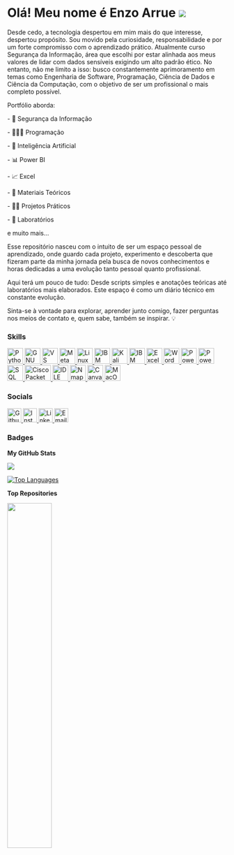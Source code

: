 Olá! Meu nome é Enzo Arrue ![](https://user-images.githubusercontent.com/18350557/176309783-0785949b-9127-417c-8b55-ab5a4333674e.gif)
==================================================================================================================================

Desde cedo, a tecnologia despertou em mim mais do que interesse, despertou propósito. Sou movido pela curiosidade, responsabilidade e por um forte compromisso com o aprendizado prático. Atualmente curso Segurança da Informação, área que escolhi por estar alinhada aos meus valores de lidar com dados sensíveis exigindo um alto padrão ético. No entanto, não me limito a isso: busco constantemente aprimoramento em temas como Engenharia de Software, Programação, Ciência de Dados e Ciência da Computação, com o objetivo de ser um profissional o mais completo possível.

Portfólio aborda:

\- 🔐 Segurança da Informação

\- 👩🏻‍💻 Programação

\- 🤖 Inteligência Artificial

\- 📊 Power BI

\- 📈 Excel

\- 📘 Materiais Teóricos

\- 👷🏻 Projetos Práticos

\- 🧪 Laboratórios 

e muito mais...

Esse repositório nasceu com o intuito de ser um espaço pessoal de aprendizado, onde guardo cada projeto, experimento e descoberta que fizeram parte da minha jornada pela busca de novos conhecimentos e horas dedicadas a uma evolução tanto pessoal quanto profissional.

Aqui terá um pouco de tudo: Desde scripts simples e anotações teóricas até laboratórios mais elaborados. Este espaço é como um diário técnico em constante evolução.

Sinta-se à vontade para explorar, aprender junto comigo, fazer perguntas nos meios de contato e, quem sabe, também se inspirar. 💡

### Skills
<p align="left">
  <!-- Ícones existentes -->
  <a href="https://www.python.org/" target="_blank" rel="noreferrer">
    <img src="https://raw.githubusercontent.com/danielcranney/readme-generator/main/public/icons/skills/python-colored.svg" width="36" height="36" alt="Python" title="Python"/>
  </a>
  <a href="https://www.gnu.org/software/bash/" target="_blank" rel="noreferrer">
    <img src="https://raw.githubusercontent.com/danielcranney/readme-generator/main/public/icons/skills/gnubash.svg" width="36" height="36" alt="GNU Bash" title="GNU Bash"/>
  </a>
  <a href="https://code.visualstudio.com/" target="_blank" rel="noreferrer">
    <img src="https://raw.githubusercontent.com/danielcranney/readme-generator/main/public/icons/skills/visualstudiocode-colored.svg" width="36" height="36" alt="VS Code" title="VS Code"/>
  </a>
  <a href="https://metamask.io/" target="_blank" rel="noreferrer">
    <img src="https://raw.githubusercontent.com/danielcranney/readme-generator/main/public/icons/skills/metamask-colored.svg" width="36" height="36" alt="MetaMask" title="MetaMask"/>
  </a>
  <a href="https://www.linux.org" target="_blank" rel="noreferrer">
    <img src="https://raw.githubusercontent.com/danielcranney/readme-generator/main/public/icons/skills/linux-colored.svg" width="36" height="36" alt="Linux" title="Linux"/>
  </a>

  <!-- IBM Watson Studio (movido aqui do lugar original do MacOS) -->
  <a href="https://www.ibm.com/cloud/watson-studio" target="_blank" rel="noreferrer">
    <img src="https://upload.wikimedia.org/wikipedia/commons/5/51/IBM_logo.svg" width="36" height="36" alt="IBM Watson Studio" title="IBM Watson Studio"/>
  </a>

<a href="https://www.kali.org/" target="_blank" rel="noreferrer">
  <img src="https://www.kali.org/images/kali-logo.svg" width="36" height="36" alt="Kali Linux" title="Kali Linux"/>
</a>

  <!-- IBM Watson Assistant -->
  <a href="https://www.ibm.com/cloud/watson-assistant" target="_blank" rel="noreferrer">
    <img src="https://upload.wikimedia.org/wikipedia/commons/5/51/IBM_logo.svg" width="36" height="36" alt="IBM Watson Assistant" title="IBM Watson Assistant"/>
  </a>

  <!-- Microsoft Office -->
  <a href="https://www.microsoft.com/excel" target="_blank" rel="noreferrer">
    <img src="https://img.icons8.com/color/48/microsoft-excel-2019.png" width="36" height="36" alt="Excel" title="Excel"/>
  </a>
  <a href="https://www.microsoft.com/word" target="_blank" rel="noreferrer">
    <img src="https://img.icons8.com/color/48/microsoft-word-2019--v1.png" width="36" height="36" alt="Word" title="Word"/>
  </a>
  <a href="https://www.microsoft.com/powerpoint" target="_blank" rel="noreferrer">
    <img src="https://img.icons8.com/color/48/microsoft-powerpoint-2019.png" width="36" height="36" alt="PowerPoint" title="PowerPoint"/>
  </a>

  <!-- Power BI -->
  <a href="https://powerbi.microsoft.com/" target="_blank" rel="noreferrer">
    <img src="https://img.icons8.com/color/48/power-bi.png" width="36" height="36" alt="Power BI" title="Power BI"/>
  </a>

  <!-- SQL -->
  <a href="https://www.mysql.com/" target="_blank" rel="noreferrer">
    <img src="https://img.icons8.com/ios-filled/50/000000/sql.png" width="36" height="36" alt="SQL" title="SQL"/>
  </a>

<!-- Cisco Packet Tracer (com ícone funcional SVG) -->
<a href="https://www.netacad.com/courses/packet-tracer" target="_blank" rel="noreferrer">
  <img src="https://cdn.worldvectorlogo.com/logos/cisco-2.svg" width="60" height="36" alt="Cisco Packet Tracer" title="Cisco Packet Tracer"/>
</a>


  <!-- IDLE (Python) -->
  <a href="https://docs.python.org/3/library/idle.html" target="_blank" rel="noreferrer">
    <img src="https://img.icons8.com/color/48/python.png" width="36" height="36" alt="IDLE" title="IDLE"/>
  </a>

<a href="https://nmap.org/" target="_blank" rel="noreferrer">
  <img src="https://raw.githubusercontent.com/bwks/vendor-icons-svg/master/nmap-logo.svg" width="36" height="36" alt="Nmap" title="Nmap"/>
</a>

  <!-- Canva -->
  <a href="https://www.canva.com/" target="_blank" rel="noreferrer">
    <img src="https://img.icons8.com/color/48/canva.png" width="36" height="36" alt="Canva" title="Canva"/>
  </a>

  <!-- MacOS (movido para cá, onde estava o IBM Watson Studio) -->
  <a href="https://apple.com" target="_blank" rel="noreferrer">
    <img src="https://raw.githubusercontent.com/danielcranney/readme-generator/main/public/icons/skills/macos-colored.svg" width="36" height="36" alt="MacOS" title="MacOS"/>
  </a>
</p>

### Socials

<p align="left"> 
  <a href="https://www.github.com/EnzoArrue" target="_blank" rel="noreferrer">
    <img src="https://raw.githubusercontent.com/danielcranney/readme-generator/main/public/icons/socials/github.svg" width="32" height="32" alt="Github" title="Github" />
  </a> 
  <a href="http://www.instagram.com/ez.arrue_" target="_blank" rel="noreferrer">
    <img src="https://raw.githubusercontent.com/danielcranney/readme-generator/main/public/icons/socials/instagram.svg" width="32" height="32" alt="Instagram" title="Instagram" />
  </a> 
  <a href="https://www.linkedin.com/in/enzo-arrue-228008325/" target="_blank" rel="noreferrer">
    <img src="https://raw.githubusercontent.com/danielcranney/readme-generator/main/public/icons/socials/linkedin.svg" width="32" height="32" alt="LinkedIn" title="LinkedIn" />
  </a> 
  <a href="mailto:enzoarruejuanfuso@gmail.com" target="_blank" rel="noreferrer">
    <img src="https://img.icons8.com/fluency/48/gmail-new.png" width="32" height="32" alt="Email" title="Email" />
  </a>
</p>


### Badges

<b>My GitHub Stats</b>

<a href="http://www.github.com/EnzoArrue"><img src="https://github-readme-streak-stats.herokuapp.com/?user=EnzoArrue&stroke=ffffff&background=1e3a8a&ring=ffffff&fire=ffffff&currStreakNum=ffffff&currStreakLabel=ffffff&sideNums=ffffff&sideLabels=ffffff&dates=ffffff&hide_border=true" /></a>

<a href="https://github.com/EnzoArrue" align="left"><img src="https://github-readme-stats.vercel.app/api/top-langs/?username=EnzoArrue&langs_count=10&title_color=ffffff&text_color=ffffff&icon_color=ef4444&bg_color=1e3a8a&hide_border=true&locale=en&custom_title=Top%20%Languages" alt="Top Languages" /></a>

<b>Top Repositories</b>

<div width="100%" align="center"><a href="https://github.com/EnzoArrue/projetos-estudos" align="left"><img align="left" width="45%" src="https://github-readme-stats.vercel.app/api/pin/?username=EnzoArrue&repo=projetos-estudos&title_color=ffffff&text_color=ffffff&icon_color=ef4444&bg_color=1e3a8a&hide_border=true&locale=en" /></a></div><br /><br /><br /><br /><br /><br /><br />
